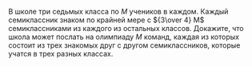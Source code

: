 В школе три седьмых класса по $M$ учеников в каждом. 
Каждый семиклассник знаком по крайней мере с ${3\over 4} M$ семиклассниками
из каждого из остальных классов.
Докажите, что школа может послать на олимпиаду $M$ команд, 
каждая из которых состоит из трех знакомых друг с другом семиклассников,
которые учатся в трех разных классах.